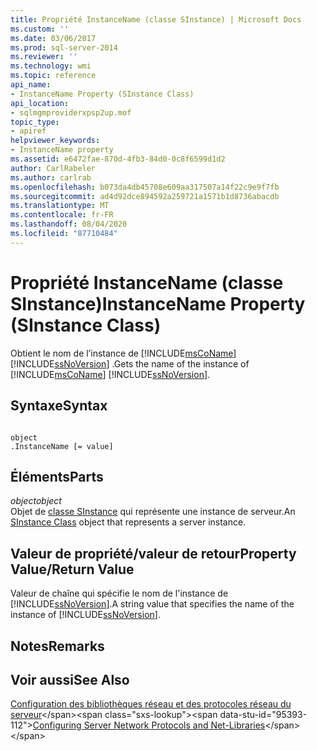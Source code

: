 ```yaml
---
title: Propriété InstanceName (classe SInstance) | Microsoft Docs
ms.custom: ''
ms.date: 03/06/2017
ms.prod: sql-server-2014
ms.reviewer: ''
ms.technology: wmi
ms.topic: reference
api_name:
- InstanceName Property (SInstance Class)
api_location:
- sqlmgmproviderxpsp2up.mof
topic_type:
- apiref
helpviewer_keywords:
- InstanceName property
ms.assetid: e6472fae-870d-4fb3-84d0-0c8f6599d1d2
author: CarlRabeler
ms.author: carlrab
ms.openlocfilehash: b073da4db45708e609aa317507a14f22c9e9f7fb
ms.sourcegitcommit: ad4d92dce894592a259721a1571b1d8736abacdb
ms.translationtype: MT
ms.contentlocale: fr-FR
ms.lasthandoff: 08/04/2020
ms.locfileid: "87710484"
---
```

# <a name="instancename-property-sinstance-class"></a><span data-ttu-id="95393-102">Propriété InstanceName (classe SInstance)</span><span class="sxs-lookup"><span data-stu-id="95393-102">InstanceName Property (SInstance Class)</span></span>
  <span data-ttu-id="95393-103">Obtient le nom de l’instance de [!INCLUDE[msCoName](../../../includes/msconame-md.md)] [!INCLUDE[ssNoVersion](../../../includes/ssnoversion-md.md)] .</span><span class="sxs-lookup"><span data-stu-id="95393-103">Gets the name of the instance of [!INCLUDE[msCoName](../../../includes/msconame-md.md)] [!INCLUDE[ssNoVersion](../../../includes/ssnoversion-md.md)].</span></span>  
  
## <a name="syntax"></a><span data-ttu-id="95393-104">Syntaxe</span><span class="sxs-lookup"><span data-stu-id="95393-104">Syntax</span></span>  
  
```  
  
object  
.InstanceName [= value]  
```  
  
## <a name="parts"></a><span data-ttu-id="95393-105">Éléments</span><span class="sxs-lookup"><span data-stu-id="95393-105">Parts</span></span>  
 <span data-ttu-id="95393-106">*object*</span><span class="sxs-lookup"><span data-stu-id="95393-106">*object*</span></span>  
 <span data-ttu-id="95393-107">Objet de [classe SInstance](sinstance-class.md) qui représente une instance de serveur.</span><span class="sxs-lookup"><span data-stu-id="95393-107">An [SInstance Class](sinstance-class.md) object that represents a server instance.</span></span>  
  
## <a name="property-valuereturn-value"></a><span data-ttu-id="95393-108">Valeur de propriété/valeur de retour</span><span class="sxs-lookup"><span data-stu-id="95393-108">Property Value/Return Value</span></span>  
 <span data-ttu-id="95393-109">Valeur de chaîne qui spécifie le nom de l'instance de [!INCLUDE[ssNoVersion](../../../includes/ssnoversion-md.md)].</span><span class="sxs-lookup"><span data-stu-id="95393-109">A string value that specifies the name of the instance of [!INCLUDE[ssNoVersion](../../../includes/ssnoversion-md.md)].</span></span>  
  
## <a name="remarks"></a><span data-ttu-id="95393-110">Notes</span><span class="sxs-lookup"><span data-stu-id="95393-110">Remarks</span></span>  
  
## <a name="see-also"></a><span data-ttu-id="95393-111">Voir aussi</span><span class="sxs-lookup"><span data-stu-id="95393-111">See Also</span></span>  
 <span data-ttu-id="95393-112">[Configuration des bibliothèques réseau et des protocoles réseau du serveur](https://msdn.microsoft.com/library/ms177485\(v=sql.100\).aspx)</span><span class="sxs-lookup"><span data-stu-id="95393-112">[Configuring Server Network Protocols and Net-Libraries](https://msdn.microsoft.com/library/ms177485\(v=sql.100\).aspx)</span></span>  
  
  
